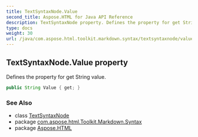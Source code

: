 ```yaml
---
title: TextSyntaxNode.Value
second_title: Aspose.HTML for Java API Reference
description: TextSyntaxNode property. Defines the property for get String value
type: docs
weight: 30
url: /java/com.aspose.html.toolkit.markdown.syntax/textsyntaxnode/value/
---
```

## TextSyntaxNode.Value property

Defines the property for get String value.

```java
public String Value { get; }
```

### See Also

* class [TextSyntaxNode](../)
* package [com.aspose.html.Toolkit.Markdown.Syntax](../../textsyntaxnode/)
* package [Aspose.HTML](../../../)
